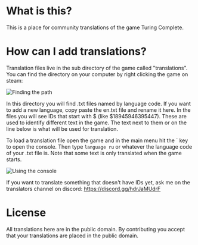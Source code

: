 # What is this?
This is a place for community translations of the game Turing Complete.

# How can I add translations?
Translation files live in the sub directory of the game called "translations". You can find the directory on your computer by right clicking the game on steam:

![Finding the path](https://turingcomplete.game/github_translations/local_path.png?)

In this directory you will find .txt files named by language code. If you want to add a new language, copy paste the en.txt file and rename it here. In the files you will see IDs that start with $ (like $18945946395447). These are used to identify different text in the game. The text next to them or on the line below is what will be used for translation.

To load a translation file open the game and in the main menu hit the \` key to open the console. Then type `language ru` or whatever the language code of your .txt file is. Note that some text is only translated when the game starts.

![Using the console](https://turingcomplete.game/github_translations/console.png?)


If you want to translate something that doesn't have IDs yet, ask me on the translators channel on discord: https://discord.gg/hdrJaMUdrF

# License
All translations here are in the public domain. By contributing you accept that your translations are placed in the public domain.
